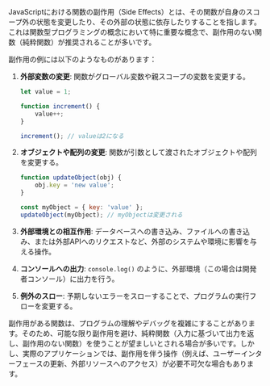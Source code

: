 JavaScriptにおける関数の副作用（Side Effects）とは、その関数が自身のスコープ外の状態を変更したり、その外部の状態に依存したりすることを指します。これは関数型プログラミングの概念において特に重要な概念で、副作用のない関数（純粋関数）が推奨されることが多いです。

副作用の例には以下のようなものがあります：

1. **外部変数の変更**: 関数がグローバル変数や親スコープの変数を変更する。
    
    ```jsx
    let value = 1;
    
    function increment() {
        value++;
    }
    
    increment(); // valueは2になる
    
    ```
    
2. **オブジェクトや配列の変更**: 関数が引数として渡されたオブジェクトや配列を変更する。
    
    ```jsx
    function updateObject(obj) {
        obj.key = 'new value';
    }
    
    const myObject = { key: 'value' };
    updateObject(myObject); // myObjectは変更される
    
    ```
    
3. **外部環境との相互作用**: データベースへの書き込み、ファイルへの書き込み、または外部APIへのリクエストなど、外部のシステムや環境に影響を与える操作。
4. **コンソールへの出力**: `console.log()` のように、外部環境（この場合は開発者コンソール）に出力を行う。
5. **例外のスロー**: 予期しないエラーをスローすることで、プログラムの実行フローを変更する。

副作用がある関数は、プログラムの理解やデバッグを複雑にすることがあります。そのため、可能な限り副作用を避け、純粋関数（入力に基づいて出力を返し、副作用のない関数）を使うことが望ましいとされる場合が多いです。しかし、実際のアプリケーションでは、副作用を伴う操作（例えば、ユーザーインターフェースの更新、外部リソースへのアクセス）が必要不可欠な場合もあります。
